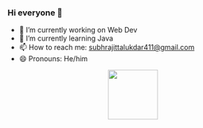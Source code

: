 ### Hi everyone 👋

<!--
**subhrajit77/subhrajit77** is a ✨ _special_ ✨ repository because its `README.md` (this file) appears on your GitHub profile.-->

- 🔭 I’m currently working on Web Dev
- 🌱 I’m currently learning Java
- 📫 How to reach me: subhrajittalukdar411@gmail.com
- 😄 Pronouns: He/him


<div id="header" align="center">
  <img src="https://media.giphy.com/media/lP8xu5t2DLGG045H8F/giphy.gif" width="100"/>
</div>

